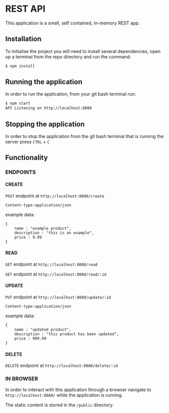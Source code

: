# REST API 

This application is a small, self contained, in-memory REST app.

## Installation

To initialise the project you will need to install several dependencies, open up a terminal from the repo directory and run the command:

~~~ bash
$ npm install
~~~

## Running the application

In order to run the application, from your git bash terminal run:

~~~ bash
$ npm start
API Listening on http://localhost:8080
~~~

## Stopping the application

In order to stop the application from the git bash terminal that is running the server press ``CTRL`` + ``C``

## Functionality

### ENDPOINTS

#### CREATE

``POST`` endpoint at ``http://localhost:8080/create`` 

``Content-type:application/json``

example data:
~~~
{
    name : "example product", 
    description : "this is an example", 
    price : 9.99
}
~~~

#### READ

``GET`` endpoint at ``http://localhost:8080/read``

``GET`` endpoint at ``http://localhost:8080/read/:id``

#### UPDATE

``PUT`` endpoint at ``http://localhost:8080/update/:id``

``Content-type:application/json``

example data:
~~~
{
    name : "updated product", 
    description : "this product has been updated", 
    price : 999.99
}
~~~

#### DELETE

``DELETE`` endpoint at ``http://localhost:8080/delete/:id``

### IN BROWSER

In order to interact with this application through a browser navigate to ``http://localhost:8080/`` while the application is running.

The static content is stored in the ``/public`` directory.